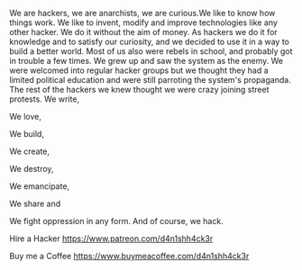 We are hackers, we are anarchists, we are curious.We like to know how things work. We like to invent, modify and improve technologies like any other hacker. We do it without the aim of money. As hackers we do it for knowledge and to satisfy our curiosity, and we decided to use it in a way to build a better world. Most of us also were rebels in school, and probably got in trouble a few times. We grew up and saw the system as the enemy. We were welcomed into regular hacker groups but we thought they had a limited political education and were still parroting the system's propaganda. The rest of the hackers we knew thought we were crazy joining street protests.
We write,

We love,

We build,

We create,

We destroy,

We emancipate,

We share and

We fight oppression in any form. And of course, we hack.

Hire a Hacker 
https://www.patreon.com/d4n1shh4ck3r

Buy me a Coffee
https://www.buymeacoffee.com/d4n1shh4ck3r
